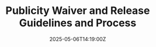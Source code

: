 ---
title: Publicity Waiver and Release Guidelines and Process
linkTitle: Publicity Waiver and Release Guidelines and Process
date: '2025-05-06T14:19:00Z'
weight: 1
description: Publicity Waiver and Release agreements are required when identifiable
  likenesses of individuals are used in external materials or when photography occurs
  at events. Specific templates are provided for team members and non-team members,
  with detailed instructions for obtaining necessary approvals and releases.
draft: false
ref: publicity-waiver-and-release-guidelines-and-process
---